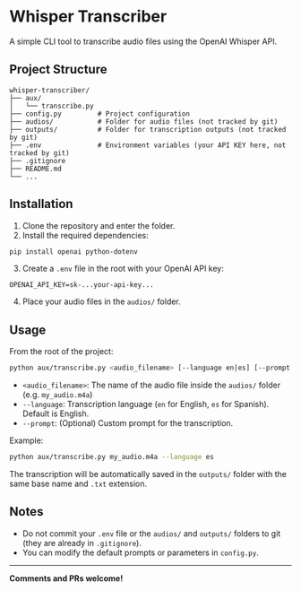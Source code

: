 # Whisper Transcriber

A simple CLI tool to transcribe audio files using the OpenAI Whisper API.

## Project Structure

```
whisper-transcriber/
├── aux/
│   └── transcribe.py
├── config.py         # Project configuration
├── audios/           # Folder for audio files (not tracked by git)
├── outputs/          # Folder for transcription outputs (not tracked by git)
├── .env              # Environment variables (your API KEY here, not tracked by git)
├── .gitignore
├── README.md
└── ...
```

## Installation

1. Clone the repository and enter the folder.
2. Install the required dependencies:

```bash
pip install openai python-dotenv
```

3. Create a `.env` file in the root with your OpenAI API key:

```
OPENAI_API_KEY=sk-...your-api-key...
```

4. Place your audio files in the `audios/` folder.

## Usage

From the root of the project:

```bash
python aux/transcribe.py <audio_filename> [--language en|es] [--prompt "Optional custom prompt text"]
```

- `<audio_filename>`: The name of the audio file inside the `audios/` folder (e.g. `my_audio.m4a`)
- `--language`: Transcription language (`en` for English, `es` for Spanish). Default is English.
- `--prompt`: (Optional) Custom prompt for the transcription.

Example:

```bash
python aux/transcribe.py my_audio.m4a --language es
```

The transcription will be automatically saved in the `outputs/` folder with the same base name and `.txt` extension.

## Notes
- Do not commit your `.env` file or the `audios/` and `outputs/` folders to git (they are already in `.gitignore`).
- You can modify the default prompts or parameters in `config.py`.

---

**Comments and PRs welcome!**
